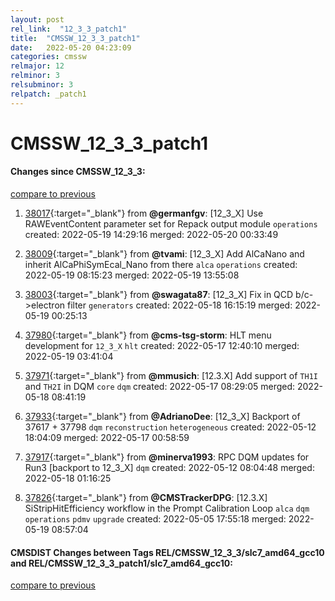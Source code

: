 ```yaml
---
layout: post
rel_link:  "12_3_3_patch1"
title:  "CMSSW_12_3_3_patch1"
date:   2022-05-20 04:23:09
categories: cmssw
relmajor: 12
relminor: 3
relsubminor: 3
relpatch: _patch1
---
```


# CMSSW_12_3_3_patch1
#### Changes since CMSSW_12_3_3:
[compare to previous](https://github.com/cms-sw/cmssw/compare/CMSSW_12_3_3...CMSSW_12_3_3_patch1)



1. [38017](http://github.com/cms-sw/cmssw/pull/38017){:target="_blank"}  from **@germanfgv**: [12_3_X] Use RAWEventContent parameter set for Repack output module `operations` created: 2022-05-19 14:29:16 merged: 2022-05-20 00:33:49

2. [38009](http://github.com/cms-sw/cmssw/pull/38009){:target="_blank"}  from **@tvami**: [12_3_X] Add AlCaNano and inherit AlCaPhiSymEcal_Nano from there `alca` `operations` created: 2022-05-19 08:15:23 merged: 2022-05-19 13:55:08

3. [38003](http://github.com/cms-sw/cmssw/pull/38003){:target="_blank"}  from **@swagata87**: [12_3_X] Fix in QCD b/c->electron filter `generators` created: 2022-05-18 16:15:19 merged: 2022-05-19 00:25:13

4. [37980](http://github.com/cms-sw/cmssw/pull/37980){:target="_blank"}  from **@cms-tsg-storm**: HLT menu development for `12_3_X` `hlt` created: 2022-05-17 12:40:10 merged: 2022-05-19 03:41:04

5. [37971](http://github.com/cms-sw/cmssw/pull/37971){:target="_blank"}  from **@mmusich**: [12.3.X] Add support of `TH1I` and `TH2I` in DQM  `core` `dqm` created: 2022-05-17 08:29:05 merged: 2022-05-18 08:41:19

6. [37933](http://github.com/cms-sw/cmssw/pull/37933){:target="_blank"}  from **@AdrianoDee**: [12_3_X] Backport of 37617 + 37798 `dqm` `reconstruction` `heterogeneous` created: 2022-05-12 18:04:09 merged: 2022-05-17 00:58:59

7. [37917](http://github.com/cms-sw/cmssw/pull/37917){:target="_blank"}  from **@minerva1993**: RPC DQM updates for Run3 [backport to 12_3_X] `dqm` created: 2022-05-12 08:04:48 merged: 2022-05-18 01:16:25

8. [37826](http://github.com/cms-sw/cmssw/pull/37826){:target="_blank"}  from **@CMSTrackerDPG**: [12.3.X] SiStripHitEfficiency workflow in the Prompt Calibration Loop  `alca` `dqm` `operations` `pdmv` `upgrade` created: 2022-05-05 17:55:18 merged: 2022-05-19 08:57:04

#### CMSDIST Changes between Tags REL/CMSSW_12_3_3/slc7_amd64_gcc10 and REL/CMSSW_12_3_3_patch1/slc7_amd64_gcc10:
[compare to previous](https://github.com/cms-sw/cmsdist/compare/REL/CMSSW_12_3_3/slc7_amd64_gcc10...REL/CMSSW_12_3_3_patch1/slc7_amd64_gcc10)



